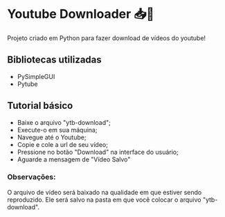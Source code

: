 # Youtube Downloader 📥🎥

Projeto criado em Python para fazer download de vídeos do youtube!

## Bibliotecas utilizadas

+ PySimpleGUI
+ Pytube

## Tutorial básico

+ Baixe o arquivo "ytb-download";
+ Execute-o em sua máquina;
+ Navegue até o Youtube;
+ Copie e cole a url de seu vídeo;
+ Pressione no botão "Download" na interface do usuário;
+ Aguarde a mensagem de "Vídeo Salvo"

### Observações:

O arquivo de vídeo será baixado na qualidade em que estiver sendo reproduzido. Ele será salvo na pasta em que você colocar o arquivo "ytb-download".
